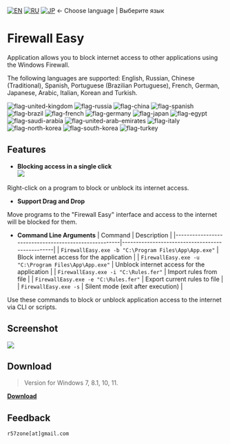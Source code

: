 [![EN](https://user-images.githubusercontent.com/9499881/33184537-7be87e86-d096-11e7-89bb-f3286f752bc6.png)](https://github.com/r57zone/Firewall-Easy/blob/master/README.md) 
[![RU](https://user-images.githubusercontent.com/9499881/27683795-5b0fbac6-5cd8-11e7-929c-057833e01fb1.png)](https://github.com/r57zone/Firewall-Easy/blob/master/README.RU.md)
[![JP](https://user-images.githubusercontent.com/9499881/195409269-5aa8a8a6-c6a8-491f-b1a2-9a4570fcb8db.png)](https://github.com/r57zone/Firewall-Easy/blob/master/README.JP.md)
← Choose language | Выберите язык

# Firewall Easy
Application allows you to block internet access to other applications using the Windows Firewall.


The following languages ​​are supported: English, Russian, Chinese (Traditional), Spanish, Portuguese (Brazilian Portuguese), French, German, Japanese, Arabic, Italian, Korean and Turkish.

![flag-united-kingdom](https://github.com/user-attachments/assets/8c03c9b8-d154-466f-b9c4-6ea60278d537)
![flag-russia](https://user-images.githubusercontent.com/9499881/27683795-5b0fbac6-5cd8-11e7-929c-057833e01fb1.png)
![flag-china](https://github.com/user-attachments/assets/16848591-2baf-4300-893b-b95d5249a34e)
![flag-spanish](https://github.com/user-attachments/assets/a892b7ce-d83f-4914-9c54-9ba16c9c9e38)
![flag-brazil](https://github.com/user-attachments/assets/f2544579-81df-43b4-94c5-59c569828182)
![flag-french](https://github.com/user-attachments/assets/57f54331-32a3-4146-823c-4aa85a4c6669)
![flag-germany](https://github.com/user-attachments/assets/11066aa3-7c0d-4507-9df1-cad00fe53fad)
![flag-japan](https://github.com/user-attachments/assets/37cfc183-4de7-4d5a-a698-0da1286a6ee1)
![flag-egypt](https://github.com/user-attachments/assets/44399d0f-f05f-4d44-a4ab-13b6d7ded087)
![flag-saudi-arabia](https://github.com/user-attachments/assets/07d7d133-5a21-4bde-8c37-c1ef3772ac91)
![flag-united-arab-emirates](https://github.com/user-attachments/assets/81d3b610-a2f4-44c9-b2ad-20e4d7cfb2b2)
![flag-italy](https://github.com/user-attachments/assets/692490d6-bc53-446f-99b8-bf2becb8ec0d)
![flag-north-korea](https://github.com/user-attachments/assets/5b315a3d-6ce0-4cbb-b7a3-133ef2bcb2c5)
![flag-south-korea](https://github.com/user-attachments/assets/ed3d3778-9193-444a-85fd-ac5dd7bc91c6)
![flag-turkey](https://github.com/user-attachments/assets/b932b6f7-e702-4db2-9993-d0fbf188bbae)

## Features
- **Blocking access in a single click**<br>
![](https://github.com/user-attachments/assets/29c8e921-2dcb-40aa-91a1-854dc82305c3)<br>

Right-click on a program to block or unblock its internet access.
- **Support Drag and Drop**

Move programs to the "Firewall Easy" interface and access to the internet will be blocked for them.
- **Command Line Arguments**
| Command                                              | Description                                     |
|------------------------------------------------------|-------------------------------------------------|
| `FirewallEasy.exe -b "C:\Program Files\App\App.exe"` | Block internet access for the application       |
| `FirewallEasy.exe -u "C:\Program Files\App\App.exe"` | Unblock internet access for the application     |
| `FirewallEasy.exe -i "C:\Rules.fer"`                 | Import rules from file                          |
| `FirewallEasy.exe -e "C:\Rules.fer"`                 | Export current rules to file                    |
| `FirewallEasy.exe -s`                                | Silent mode (exit after execution)              |

Use these commands to block or unblock application access to the internet via CLI or scripts.

## Screenshot
![](https://github.com/r57zone/FirewallEasy/assets/9499881/f9770084-5913-42ad-9aff-764379bf0104)

## Download
>Version for Windows 7, 8.1, 10, 11.

**[Download](https://github.com/r57zone/Firewall-Easy/releases)**
## Feedback
`r57zone[at]gmail.com`
